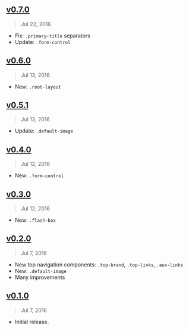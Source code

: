 ## [v0.7.0]
> Jul 22, 2016

- Fix: `.primary-title` separators
- Update: `.form-control`

[v0.7.0]: https://github.com/mashupgarage/bootstrap-orion/compare/v0.6.0...v0.7.0

## [v0.6.0]
> Jul 13, 2016

- New: `.root-layout`

[v0.6.0]: https://github.com/mashupgarage/bootstrap-orion/compare/v0.5.1...v0.6.0

## [v0.5.1]
> Jul 13, 2016

- Update: `.default-image`

[v0.5.1]: https://github.com/mashupgarage/bootstrap-orion/compare/v0.4.0...v0.5.1

## [v0.4.0]
> Jul 12, 2016

- New: `.form-control`

[v0.4.0]: https://github.com/mashupgarage/bootstrap-orion/compare/v0.3.0...v0.4.0

## [v0.3.0]
> Jul 12, 2016

- New: `.flash-box`

[v0.3.0]: https://github.com/mashupgarage/bootstrap-orion/compare/v0.2.0...v0.3.0

## [v0.2.0]
> Jul  7, 2016

- New top navigation components: `.top-brand`, `.top-links`, `.aux-links`
- New: `.default-image`
- Many improvements

[v0.2.0]: https://github.com/mashupgarage/bootstrap-orion/compare/v0.1.0...v0.2.0

## [v0.1.0]
> Jul  7, 2016

- Initial release.

[v0.1.0]: https://github.com/mashupgarage/bootstrap-orion/tree/v0.1.0
